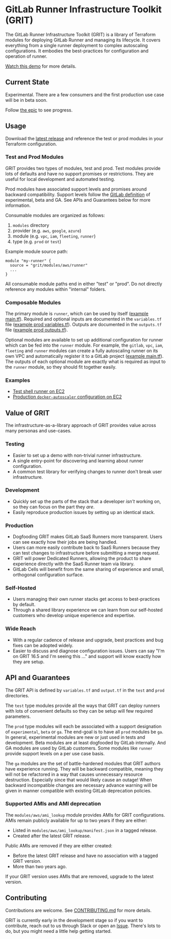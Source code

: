 # GitLab Runner Infrastructure Toolkit (GRIT)

The GitLab Runner Infrastructure Toolkit (GRIT) is a library of
Terraform modules for deploying GitLab Runner and managing its
lifecycle. It covers everything from a single runner deployment to
complex autoscaling configurations. It embodies the best-practices
for configuration and operation of runner.

[Watch this demo](https://youtu.be/sWugZ_eW5nQ) for more details.

## Current State

Experimental. There are a few consumers and the first production use
case will be in beta soon.

Follow [the epic](https://gitlab.com/groups/gitlab-org/ci-cd/runner-tools/-/epics/1) to see progress.

## Usage

Download the [latest release](https://gitlab.com/gitlab-org/ci-cd/runner-tools/grit/-/releases)
and reference the test or prod modules in your Terraform configuration.

### Test and Prod Modules

GRIT provides two types of modules, test and prod. Test modules
provide lots of defaults and have no support promises or
restrictions. They are useful for local development and automated
testing.

Prod modules have associated support levels and promises around
backward compatibility. Support levels follow the
[GitLab definition](https://docs.gitlab.com/ee/policy/experiment-beta-support.html)
of experimental, beta and GA. See APIs and Guarantees below for more
information.

Consumable modules are organized as follows:

1. `modules` directory
1. provider (e.g. `aws`, `google`, `azure`)
1. module (e.g. `vpc`, `iam`, `fleeting`, `runner`)
1. type (e.g. `prod` or `test`)

Example module source path:

```hcl
module "my-runner" {
  source = "grit/modules/aws/runner"
  ...
}
```

All consumable module paths end in either "test" or "prod". Do not
directly reference any modules within "internal" folders.

### Composable Modules

The primary module is `runner`, which can be used by itself
([example main.tf](examples/test-shell-runner-only-ec2/main.tf)).
Required and optional inputs are documented in the `variables.tf` file
([example prod variables.tf](modules/aws/runner/variables.tf)).
Outputs are documented in the `outputs.tf` file
([example prod outputs.tf](modules/aws/runner/outputs.tf)).

Optional modules are available to set up additional configuration for
runner which can be fed into the `runner` module. For example, the
`gitlab`, `vpc`, `iam`, `fleeting` and `runner` modules can create a
fully autoscaling runner on its own VPC and automatically register it
to a GitLab project ([example main.tf](examples/prod-docker-autoscaler-ec2/main.tf)).
The outputs of each optional module are exactly what is required as input to the
`runner` module, so they should fit together easily.

### Examples

- [Test shell runner on EC2](examples/test-shell-runner-only-ec2/main.tf)
- [Production `docker-autoscaler` configuration on EC2](examples/prod-docker-autoscaler-ec2/main.tf)

## Value of GRIT

The infrastructure-as-a-library approach of GRIT provides value across
many personas and use-cases.

### Testing

- Easier to set up a demo with non-trivial runner infrastructure.
- A single entry-point for discovering and learning about runner configuration.
- A common test library for verifying changes to runner don't break user infrastructure.

### Development

- Quickly set up the parts of the stack that a developer *isn't* working on, so they can focus on the part they *are*.
- Easily reproduce production issues by setting up an identical stack.

### Production

- Dogfooding GRIT makes GitLab SaaS Runners more transparent. Users can see exactly how their jobs are being handled.
- Users can more easily contribute back to SaaS Runners because they can test changes to infrastructure before submitting a merge request.
- GRIT will power Dedicated Runners, allowing the product to share experience directly with the SaaS Runner team via library.
- GitLab Cells will benefit from the same sharing of experience and small, orthogonal configuration surface.

### Self-Hosted

- Users managing their own runner stacks get access to best-practices by default.
- Through a shared library experience we can learn from our self-hosted customers who develop unique experience and expertise.

### Wide Reach

- With a regular cadence of release and upgrade, best practices and bug fixes can be adopted widely.
- Easier to discuss and diagnose configuration issues. Users can say "I'm on GRIT 16.5 and I'm seeing this ..." and support will know exactly how they are setup.

## API and Guarantees

The GRIT API is defined by `variables.tf` and `output.tf` in the
`test` and `prod` directories.

The `test` type modules provide all the ways that GRIT can deploy
runners with lots of convenient defaults so they can be setup will few
required parameters.

The `prod` type modules will each be associated with a support
designation of `experimental`, `beta` or `ga`. The end-goal is to have
all `prod` modules be `ga`. In general, experimental modules are new
or just used in tests and development. Beta modules are at least
dogfooded by GitLab internally. And GA modules are used by GitLab
customers. Some modules like `runner` provide support levels on a
per use case basis.

The `ga` modules are the set of battle-hardened modules that GRIT
authors have experience running. They will be backward compatible,
meaning they will not be refactored in a way that causes unnecessary
resource destruction. Especially since that would likely cause an
outage! When backward incompatible changes are necessary advance
warning will be given in manner compatible with existing GitLab
deprecation policies.

### Supported AMIs and AMI deprecation

The `modules/aws/ami_lookup` module provides AMIs for GRIT configurations.
AMIs remain publicly available for up to two years if they are either:

- Listed in `modules/aws/ami_lookup/manifest.json` in a tagged release.
- Created after the latest GRIT release.

Public AMIs are removed if they are either created:

- Before the latest GRIT release and have no association with a tagged GRIT version.
- More than two years ago.

If your GRIT version uses AMIs that are removed, upgrade to the latest version.

## Contributing

Contributions are welcome. See [CONTRIBUTING.md](CONTRIBUTING.md) for more details.

GRIT is currently early in the development stage so if you want to
contribute, reach out to us through Slack or open an
[Issue](https://gitlab.com/gitlab-org/ci-cd/runner-tools/grit/-/issues). There's
lots to do, but you might need a little help getting started.
